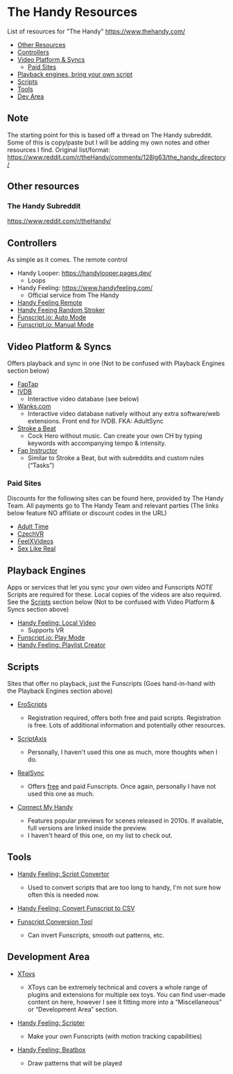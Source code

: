 # The Handy Resources
List of resources for "The Handy"
https://www.thehandy.com/


- [Other Resources](#other-resources)
- [Controllers](#Controllers)
- [Video Platform & Syncs](#video-platform--syncs)
  - [Paid Sites](#paid-sites)
- [Playback engines, bring your own script](#playback-engines)
- [Scripts](#scripts)
- [Tools](#tools)
- [Dev Area](#development-area)

## Note
The starting point for this is based off a thread on The Handy subreddit. Some of this is copy/paste but I will be adding my own notes and other resources I find.
Original list/format: https://www.reddit.com/r/theHandy/comments/128lg63/the_handy_directory/


## Other resources
### The Handy Subreddit
https://www.reddit.com/r/theHandy/

## Controllers

As simple as it comes. The remote control
- Handy Looper: https://handylooper.pages.dev/
  - Loops 
- Handy Feeling: https://www.handyfeeling.com/
  - Official service from The Handy
- [Handy Feeling Remote](https://www.handyfeeling.com/remote)
- [Handy Feeing Random Stroker](https://www.handyfeeling.com/random)
- [Funscript.io: Auto Mode](https://funscript.io/auto)
- [Funscript.io: Manual Mode](https://funscript.io/manual)

## Video Platform & Syncs

Offers playback and sync in one
(Not to be confused with Playback Engines section below)
- [FapTap](https://faptap.net/)
- [IVDB](https://www.ivdb.io/#/videos)
  - Interactive video database (see below)
- [Wanks.com](https://wanks.com/)
  - Interactive video database natively without any extra software/web extensions. Front end for IVDB. FKA: AdultSync
- [Stroke a Beat](https://www.strokeabeat.com/)
  - Cock Hero without music. Can create your own CH by typing keywords with accompanying tempo & intensity.
- [Fap Instructor](https://fapinstructor.com/)
  - Similar to Stroke a Beat, but with subreddits and custom rules (“Tasks”)

### Paid Sites
Discounts for the following sites can be found here, provided by The Handy Team. All payments go to The Handy Team and relevant parties (The links below feature NO affiliate or discount codes in the URL)
- [Adult Time](https://www.adulttime.com/)
- [CzechVR](https://www.czechvr.com/tag-teledildonics)
- [FeelXVideos](https://www.feelxvideos.com/)
- [Sex Like Real](https://www.sexlikereal.com/)


## Playback Engines
Apps or services that let you sync your own video and Funscripts
*NOTE* Scripts are required for these. Local copies of the videos are also required.
See the [Scripts](#Scripts) section below
(Not to be confused with Video Platform & Syncs section above)
- [Handy Feeling: Local Video](https://www.handyfeeling.com/local-video)
  - Supports VR
- [Funscript.io: Play Mode](https://funscript.io/play)
- [Handy Feeling: Playlist Creator](https://playground.handyfeeling.com/playlist/index.html)

## Scripts

Sites that offer no playback, just the Funscripts
(Goes hand-in-hand with the Playback Engines section above)
- [EroScripts](https://discuss.eroscripts.com/)
  - Registration required, offers both free and paid scripts. Registration is free. Lots of additional information and potentially other resources.
- [ScriptAxis](https://scriptaxis.com/)
  - Personally, I haven't used this one as much, more thoughts when I do.

- [RealSync](https://realsync.us/)
  - Offers [free](https://realsync.us/collections/free-syncs) and paid Funscripts. Once again, personally I have not used this one as much.

- [Connect My Handy](https://www.connectmyhandy.com/)
  - Features popular previews for scenes released in 2010s. If available, full versions are linked inside the preview.
  - I haven't heard of this one, on my list to check out.

## Tools
- [Handy Feeling: Script Convertor](https://playground.handyfeeling.com/scriptconverter/index.html)
  - Used to convert scripts that are too long to handy, I'm not sure how often this is needed now.
- [Handy Feeling: Convert Funscript to CSV](https://www.handyfeeling.com/convert-script)

- [Funscript Conversion Tool](https://xqueezeme.github.io/)
  - Can invert Funscripts, smooth out patterns, etc.

## Development Area

- [XToys](https://xtoys.app/)
  - XToys can be extremely technical and covers a whole range of plugins and extensions for multiple sex toys. You can find user-made content on here, however I see it fitting more into a “Miscellaneous” or “Development Area” section.

- [Handy Feeling: Scripter](https://playground.handyfeeling.com/scripter3/)
  - Make your own Funscripts (with motion tracking capabilities)

- [Handy Feeling: Beatbox](https://playground.handyfeeling.com/beatboxv2/index.html)
  - Draw patterns that will be played
